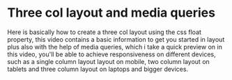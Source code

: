 # Three col layout and media queries
 Here is basically how to create a three col layout using the css float property, this video contains a basic information to get you started in layout plus also with the help of media queries, which i take a quick preview on in this video, you'll be able to achieve responsiveness on different devices, such as a single column layout layout on mobile, two column layout on tablets and three column layout on laptops and bigger devices.
